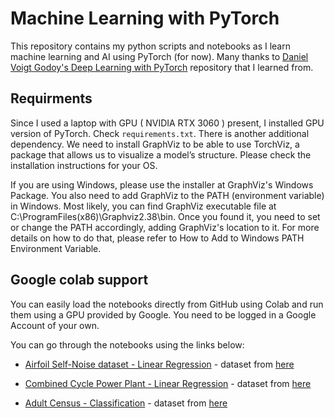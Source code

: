 # Machine Learning with PyTorch

This repository contains my python scripts and notebooks as I learn machine learning and AI using PyTorch (for now). 
Many thanks to [Daniel Voigt Godoy's Deep Learning with PyTorch](https://github.com/dvgodoy/PyTorchStepByStep) repository that I learned from.

## Requirments

Since I used a laptop with GPU ( NVIDIA RTX 3060 ) present, I installed GPU version of PyTorch. Check `requirements.txt`. There is another additional dependency. We need to install GraphViz to be able to use TorchViz, a package that allows us to visualize a model’s structure. Please check the installation instructions for your OS.

If you are using Windows, please use the installer at GraphViz's Windows Package. You also need to add GraphViz to the PATH (environment variable) in Windows. Most likely, you can find GraphViz executable file at C:\ProgramFiles(x86)\Graphviz2.38\bin. Once you found it, you need to set or change the PATH accordingly, adding GraphViz's location to it. For more details on how to do that, please refer to How to Add to Windows PATH Environment Variable.

## Google colab support

You can easily load the notebooks directly from GitHub using Colab and run them using a GPU provided by Google. You need to be logged in a Google Account of your own.

You can go through the notebooks using the links below:

- [Airfoil Self-Noise dataset - Linear Regression](https://colab.research.google.com/github/manojmanivannan/machine-learning-with-PyTorch/blob/master/notebooks/Airfoil_regression.ipynb) - dataset from [here](https://archive.ics.uci.edu/ml/datasets/airfoil+self-noise)

- [Combined Cycle Power Plant - Linear Regression](https://colab.research.google.com/github/manojmanivannan/machine-learning-with-PyTorch/blob/master/notebooks/PowerPlant_feature_engineered_regression.ipynb) - dataset from [here](https://archive.ics.uci.edu/ml/datasets/Combined+Cycle+Power+Plant)

- [Adult Census - Classification](https://colab.research.google.com/github/manojmanivannan/machine-learning-with-PyTorch/blob/master/notebooks/Adult_census_classification.ipynb) - dataset from [here](https://archive.ics.uci.edu/ml/datasets/Adult)
